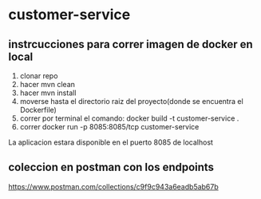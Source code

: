 # customer-service

## instrcucciones para correr imagen de docker en local 

1. clonar repo
2. hacer mvn clean
3. hacer mvn install
4. moverse hasta el directorio raiz del proyecto(donde se encuentra el Dockerfile)
5. correr por terminal el comando: docker build -t customer-service .
6. correr docker run -p 8085:8085/tcp customer-service

La aplicacion estara disponible en el puerto 8085 de localhost

## coleccion en postman con los endpoints
https://www.postman.com/collections/c9f9c943a6eadb5ab67b
